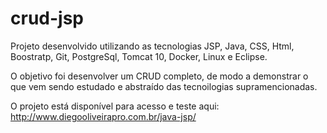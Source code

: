 # crud-jsp

Projeto desenvolvido utilizando as tecnologias JSP, Java, CSS, Html, Boostratp, Git, PostgreSql, Tomcat 10, Docker, Linux e Eclipse.

O objetivo foi desenvolver um CRUD completo, de modo a demonstrar o que vem sendo estudado e abstraído das tecnoilogias supramencionadas.

O projeto está disponível para acesso e teste aqui: http://www.diegooliveirapro.com.br/java-jsp/

